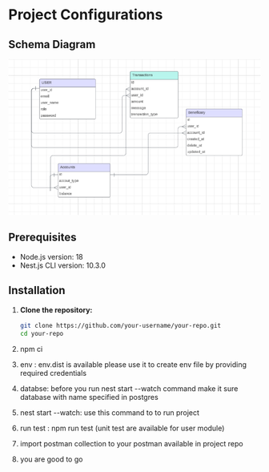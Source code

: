 # Project Configurations

## Schema Diagram

![Schema Diagram](diagram/schem-diagram.PNG)

## Prerequisites

- Node.js version: 18
- Nest.js CLI version: 10.3.0

## Installation

1. **Clone the repository:**

   ```bash
   git clone https://github.com/your-username/your-repo.git
   cd your-repo
2.   npm ci
3. env : env.dist is available please use it to create env file by providing required credentials
4. databse: before you run nest start --watch command make it sure database with name specified in postgres
5. nest start --watch: use this command to to run project
6. run test : npm run test (unit test are available for user module)
7. import postman collection to your postman available in project repo
8. you are good to go
